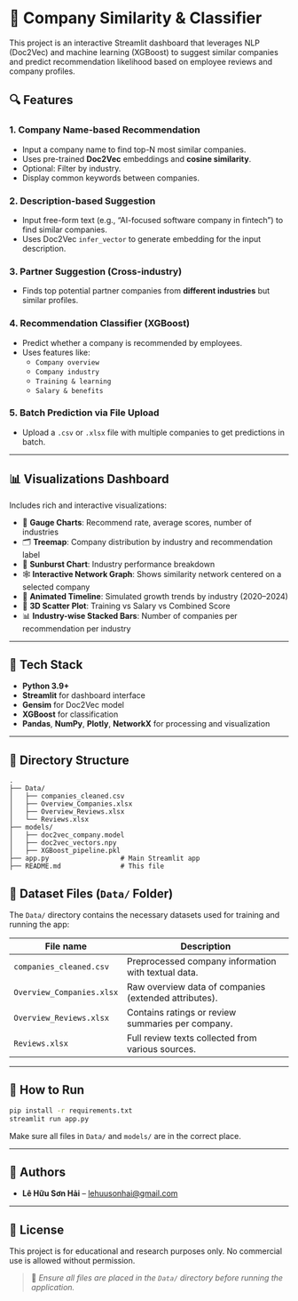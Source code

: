 
# 🏢 Company Similarity & Classifier

This project is an interactive Streamlit dashboard that leverages NLP (Doc2Vec) and machine learning (XGBoost) to suggest similar companies and predict recommendation likelihood based on employee reviews and company profiles.

## 🔍 Features

### 1. Company Name-based Recommendation
- Input a company name to find top-N most similar companies.
- Uses pre-trained **Doc2Vec** embeddings and **cosine similarity**.
- Optional: Filter by industry.
- Display common keywords between companies.

### 2. Description-based Suggestion
- Input free-form text (e.g., “AI-focused software company in fintech”) to find similar companies.
- Uses Doc2Vec `infer_vector` to generate embedding for the input description.

### 3. Partner Suggestion (Cross-industry)
- Finds top potential partner companies from **different industries** but similar profiles.

### 4. Recommendation Classifier (XGBoost)
- Predict whether a company is recommended by employees.
- Uses features like:
  - `Company overview`
  - `Company industry`
  - `Training & learning`
  - `Salary & benefits`

### 5. Batch Prediction via File Upload
- Upload a `.csv` or `.xlsx` file with multiple companies to get predictions in batch.

---

## 📊 Visualizations Dashboard

Includes rich and interactive visualizations:

- 🧭 **Gauge Charts**: Recommend rate, average scores, number of industries
- 🗂️ **Treemap**: Company distribution by industry and recommendation label
- 🌈 **Sunburst Chart**: Industry performance breakdown
- 🕸️ **Interactive Network Graph**: Shows similarity network centered on a selected company
- 🎥 **Animated Timeline**: Simulated growth trends by industry (2020–2024)
- 🎯 **3D Scatter Plot**: Training vs Salary vs Combined Score
- 📊 **Industry-wise Stacked Bars**: Number of companies per recommendation per industry

---

## 🧠 Tech Stack

- **Python 3.9+**
- **Streamlit** for dashboard interface
- **Gensim** for Doc2Vec model
- **XGBoost** for classification
- **Pandas**, **NumPy**, **Plotly**, **NetworkX** for processing and visualization

---

## 📁 Directory Structure

```
.
├── Data/
│   ├── companies_cleaned.csv
│   ├── Overview_Companies.xlsx
│   ├── Overview_Reviews.xlsx
│   └── Reviews.xlsx
├── models/
│   ├── doc2vec_company.model
│   ├── doc2vec_vectors.npy
│   ├── XGBoost_pipeline.pkl
├── app.py                  # Main Streamlit app
├── README.md               # This file
```

## 📂 Dataset Files (`Data/` Folder)

The `Data/` directory contains the necessary datasets used for training and running the app:

| File name               | Description                                           |
|-------------------------|-------------------------------------------------------|
| `companies_cleaned.csv` | Preprocessed company information with textual data.   |
| `Overview_Companies.xlsx` | Raw overview data of companies (extended attributes).|
| `Overview_Reviews.xlsx`  | Contains ratings or review summaries per company.    |
| `Reviews.xlsx`           | Full review texts collected from various sources.    |

---

## 🚀 How to Run

```bash
pip install -r requirements.txt
streamlit run app.py
```

Make sure all files in `Data/` and `models/` are in the correct place.

---

## 👥 Authors

- **Lê Hữu Sơn Hải** – lehuusonhai@gmail.com  

---

## 📜 License

This project is for educational and research purposes only. No commercial use is allowed without permission.

> 🔎 *Ensure all files are placed in the `Data/` directory before running the application.*

